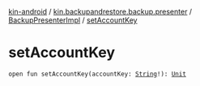 [kin-android](../../index.md) / [kin.backupandrestore.backup.presenter](../index.md) / [BackupPresenterImpl](index.md) / [setAccountKey](./set-account-key.md)

# setAccountKey

`open fun setAccountKey(accountKey: `[`String`](https://kotlinlang.org/api/latest/jvm/stdlib/kotlin/-string/index.html)`!): `[`Unit`](https://kotlinlang.org/api/latest/jvm/stdlib/kotlin/-unit/index.html)